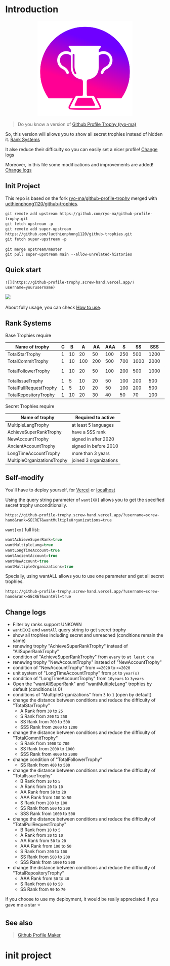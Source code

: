 # Introduction

<p align="center"><img src="logo.png"><p>

> Do you know a version of [Github Profile Trophy (ryo-ma)](https://github.com/ryo-ma/github-profile-trophy)

So, this version will allows you to show all secret trophies instead of hidden it. [Rank Systems](#rank-systems)

It alse reduce their difficulty so you can easily set a nicer profile! [Change logs](#change-logs)

Moreover, in this file some modifications and improvements are added! [Change logs](#change-logs)

## Init Project

This repo is based on the fork [ryo-ma/github-profile-trophy](https://github.com/ryo-ma/github-profile-trophy)
merged with [ucthienphong1120/github-trophies](https://github.com/lucthienphong1120/github-trophies).

```shel
git remote add upstream https://github.com/ryo-ma/github-profile-trophy.git
git fetch upstream -p
git remote add super-upstream https://github.com/lucthienphong1120/github-trophies.git
git fetch super-upstream -p

git merge upstream/master
git pull super-upstream main --allow-unrelated-histories
```

## Quick start

```
![](https://github-profile-trophy.screw-hand.vercel.app/?username=yourusername)
```

[![](https://github-profile-trophy.screw-hand.vercel.app/?username=lucthienphong1120)](https://github-profile-trophy.screw-hand.vercel.app/?username=lucthienphong1120)

About fully usage, you can check [How to use](/USAGE.md).

## Rank Systems

Base Trophies require

| Name of trophy | C | B | A | AA | AAA | S | SS | SSS | Difficult |
| --- | --- | --- | --- | --- | --- | --- | --- | --- | --- |
| TotalStarTrophy | 1 | 10 | 20 | 50 | 100 | 250 | 500 | 1200 | Normal |
| TotalCommitTrophy | 1 | 10 | 100 | 200 | 500 | 700 | 1000 | 2000 | Normal |
| TotalFollowerTrophy | 1 | 10 | 20 | 50 | 100 | 200 | 500 | 1000 | Very Hard |
| TotalIssueTrophy | 1 | 5 | 10 | 20 | 50 | 100 | 200 | 500 | Hard |
| TotalPullRequestTrophy | 1 | 5 | 10 | 20 | 50 | 100 | 200 | 500 | Hard |
| TotalRepositoryTrophy | 1 | 10 | 20 | 30 | 40 | 50 | 70 | 100 | Easy |

Secret Trophies require 

| Name of trophy | Required to active |
| --- | --- |
| MultipleLangTrophy | at least 5 languages |
| AchieveSuperRankTrophy | have a SSS rank |
| NewAccountTrophy | signed in after 2020 |
| AncientAccountTrophy | signed in before 2010 |
| LongTimeAccountTrophy | more than 3 years |
| MultipleOrganizationsTrophy | joined 3 organizations |

## Self-modify

You'll have to deploy yourself, for [Vercel](/VercelDeployGuide.md) or [localhost](/LocalDeployGuide.md)

Using the query string parameter of `want[XX]` allows you to get the specified secret trophy unconditionally.

```
https://github-profile-trophy.screw-hand.vercel.app/?username=screw-hand&rank=SECRET&wantMultipleOrganizations=true
```

`want[xx]` full list:
```ts
wantAchieveSuperRank=true
wantMultipleLang=true
wantLongTimeAccount=true
wantAncientAccount=true
wantNewAccount=true
wantMultipleOrganizations=true
```

Specially, using wantALL allows you to use one parameter and get all secret trophies.

```
https://github-profile-trophy.screw-hand.vercel.app/?username=screw-hand&rank=SECRET&wantAll=true
```

## Change logs

- Filter by ranks support UNKOWN
- `want[XX]` and `wantAll` query string to get secret trophy
- show all trophies including secret and unreached (conditions remain the same)
- renewing trophy "AchieveSuperRankTrophy" instead of "AllSuperRankTrophy"
- condition of "AchieveSuperRankTrophy" from `every` to `at least one`
- renewing trophy "NewAccountTrophy" instead of "NewAccountTrophy"
- condition of "NewAccountTrophy" from `==2020` to `>=2020`
- unit system of "LongTimeAccountTrophy" from `pt` to `year(s)`
- condition of "LongTimeAccountTrophy" from `10years` to `3years`
- Open the "wantAllSuperRank" and "wantMultipleLang" trophies by default (conditions is 0)
- conditions of "MultipleOrganizations" from `3` to `1` (open by default)
- change the distance between conditions and reduce the difficulty of "TotalStarTrophy"
  - A Rank from `30` to `25`
  - S Rank from `200` to `250`
  - SS Rank from `700` to `500`
  - SSS Rank from `2000` to `1200`
- change the distance between conditions and reduce the difficulty of "TotalCommitTrophy"
  - S Rank from `1000` to `700`
  - SS Rank from `2000` to `1000`
  - SSS Rank from `4000` to `2000`
- change condition of "TotalFollowerTrophy"
  - SS Rank from `400` to `500`
- change the distance between conditions and reduce the difficulty of "TotalIssueTrophy"
  - B Rank from `10` to `5`
  - A Rank from `20` to `10`
  - AA Rank from `50` to `20`
  - AAA Rank from `100` to `50`
  - S Rank from `200` to `100`
  - SS Rank from `500` to `200`
  - SSS Rank from `1000` to `500`
- change the distance between conditions and reduce the difficulty of "TotalPullRequestTrophy"
  - B Rank from `10` to `5`
  - A Rank from `20` to `10`
  - AA Rank from `50` to `20`
  - AAA Rank from `100` to `50`
  - S Rank from `200` to `100`
  - SS Rank from `500` to `200`
  - SSS Rank from `1000` to `500`
- change the distance between conditions and reduce the difficulty of "TotalRepositoryTrophy"
  - AAA Rank from `50` to `40`
  - S Rank from `80` to `50`
  - SS Rank from `90` to `70`

If you choose to use my deployment, it would be really appreciated if you gave me a star :star:

## See also

> [Github Profile Maker](https://github.com/lucthienphong1120/github-profile-maker)

# init project

